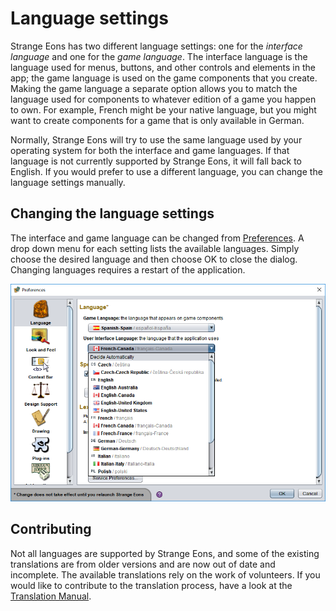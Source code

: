 # Language settings

Strange Eons has two different language settings: one for the *interface language* and one for the *game language*. The interface language is the language used for menus, buttons, and other controls and elements in the app; the game language is used on the game components that you create. Making the game language a separate option allows you to match the language used for components to whatever edition of a game you happen to own. For example, French might be your native language, but you might want to create components for a game that is only available in German.

Normally, Strange Eons will try to use the same language used by your operating system for both the interface and game languages. If that language is not currently supported by Strange Eons, it will fall back to English. If you would prefer to use a different language, you can change the language settings manually.

## Changing the language settings

The interface and game language can be changed from [Preferences](preferences.md). A drop down menu for each setting lists the available languages. Simply choose the desired language and then choose OK to close the dialog. Changing languages requires a restart of the application.

![the preferences dialog](images/language-settings.png)

## Contributing

Not all languages are supported by Strange Eons, and some of the existing translations are from older versions and are now out of date and incomplete. The available translations rely on the work of volunteers. If you would like to contribute to the translation process, have a look at the [Translation Manual](translation-manual.md).